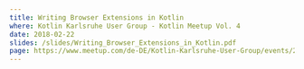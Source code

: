 ```yaml
---
title: Writing Browser Extensions in Kotlin
where: Kotlin Karlsruhe User Group - Kotlin Meetup Vol. 4
date: 2018-02-22
slides: /slides/Writing_Browser_Extensions_in_Kotlin.pdf
page: https://www.meetup.com/de-DE/Kotlin-Karlsruhe-User-Group/events/247320883/
---
```

